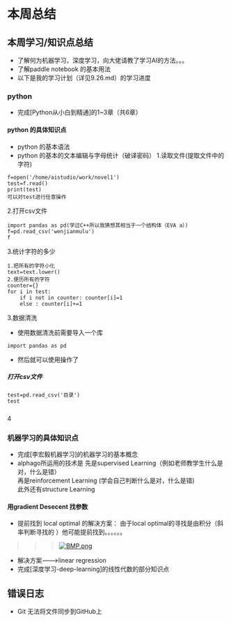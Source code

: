 # 本周总结
## 本周学习/知识点总结
* 了解何为机器学习，深度学习，向大佬请教了学习AI的方法。。。
* 了解paddle notebook 的基本用法
* 以下是我的学习计划（详见9.26.md）的学习进度
### python
* 完成[Python从小白到精通]的1~3章（共6章）
#### python 的具体知识点
* python 的基本语法
* python 的基本的文本编辑与字母统计（破译密码）
1.读取文件(提取文件中的字符)  
```
f=open('/home/aistudio/work/novel1')
test=f.read()
print(test)
可以对test进行任意操作
```
2.打开csv文件  
```
import pandas as pd(学过C++所以我猜想其相当于一个结构体（EVA a）)
f=pd.read_csv('wenjianmulu')
f
```
3.统计字符的多少
```
1.把所有的字符小化
text=text.lower()
2.便历所有的字符
counter={}
for i in test:
    if i not in counter: counter[i]=1
    else : counter[i]+=1
```
3.数据清洗  
* 使用数据清洗前需要导入一个库
```
import pandas as pd
```
* 然后就可以使用操作了
##### 打开csv文件
```
test=pd.read_csv('目录')
test
```
##### 
4
### 机器学习的具体知识点
* 完成[李宏毅机器学习]的机器学习的基本概念
* alphago所运用的技术是
先是supervised Learning（例如老师教学生什么是对，什么是错）  
再是reinforcement Learning (学会自己判断什么是对，什么是错)  
此外还有structure Learning  
#### 用gradient Desecent 找参数
* 提前找到 local optimal 的解决方案：
由于local optimal的寻找是由积分（斜率判断寻找的 ）他可能提前找到。。。。。。
>>>[![BMP.png](https://i.postimg.cc/7hSYQ9r3/BMP.png)](https://postimg.cc/gLkWxvJj)
* 解决方案--->linear regression
* 完成[深度学习-deep-learning]的线性代数的部分知识点
## 错误日志
* Git 无法将文件同步到GitHub上
